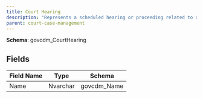 ```yaml
---
title: Court Hearing
description: "Represents a scheduled hearing or proceeding related to a court case, including date, type, and outcome."
parent: court-case-management
---
```


**Schema**: govcdm_CourtHearing

## Fields

| Field Name | Type     | Schema      |
|------------|----------|-------------|
| Name       | Nvarchar | govcdm_Name |
